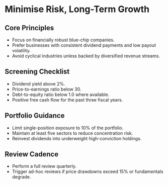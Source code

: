 # Minimise Risk, Long-Term Growth

## Core Principles
- Focus on financially robust blue-chip companies.
- Prefer businesses with consistent dividend payments and low payout volatility.
- Avoid cyclical industries unless backed by diversified revenue streams.

## Screening Checklist
- Dividend yield above 2%.
- Price-to-earnings ratio below 30.
- Debt-to-equity ratio below 1.0 where available.
- Positive free cash flow for the past three fiscal years.

## Portfolio Guidance
- Limit single-position exposure to 10% of the portfolio.
- Maintain at least five sectors to reduce concentration risk.
- Reinvest dividends into underweight high-conviction holdings.

## Review Cadence
- Perform a full review quarterly.
- Trigger ad-hoc reviews if price drawdowns exceed 15% or fundamentals degrade.

